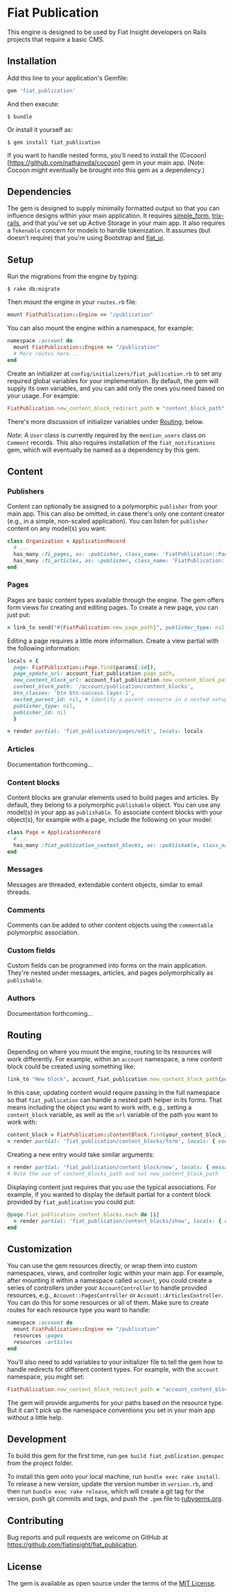 # Fiat Publication

This engine is designed to be used by Fiat Insight developers on Rails projects that require a basic CMS.

## Installation

Add this line to your application's Gemfile:

```ruby
gem 'fiat_publication'
```

And then execute:

    $ bundle

Or install it yourself as:

    $ gem install fiat_publication

If you want to handle nested forms, you'll need to install the (Cocoon)[https://github.com/nathanvda/cocoon] gem in your main app. (Note: Cocoon might eventually be brought into this gem as a dependency.)

## Dependencies

The gem is designed to supply minimally formatted output so that you can influence designs within your main application. It requires [simple_form](https://github.com/plataformatec/simple_form), [trix-rails](https://github.com/kylefox/trix), and that you've set up Active Storage in your main app. It also requires a `Tokenable` concern for models to handle tokenization. It assumes (but doesn't require) that you're using Bootstrap and [fiat_ui](https://github.com/fiatinsight/fiat_ui).

## Setup

Run the migrations from the engine by typing:

    $ rake db:migrate

Then mount the engine in your `routes.rb` file:

```ruby
mount FiatPublication::Engine => "/publication"
```

You can also mount the engine within a namespace, for example:

```ruby
namespace :account do
  mount FiatPublication::Engine => "/publication"
  # More routes here...
end
```

Create an initializer at `config/initializers/fiat_publication.rb` to set any required global variables for your implementation. By default, the gem will supply its own variables, and you can add only the ones you need based on your usage. For example:

```ruby
FiatPublication.new_content_block_redirect_path = "content_block_path"
```

There's more discussion of initializer variables under [Routing](https://github.com/fiatinsight/fiat_publication#routing), below.

*Note:* A `User` class is currently required by the `mention_users` class on `Comment` records. This also requires installation of the `fiat_notifications` gem, which will eventually be named as a dependency by this gem.

## Content

### Publishers

Content can optionally be assigned to a polymorphic `publisher` from your main app. This can also be omitted, in case there's only one content creator (e.g., in a simple, non-scaled application). You can listen for `publisher` content on any model(s) you want:

```ruby
class Organization < ApplicationRecord
  # ...
  has_many :fi_pages, as: :publisher, class_name: 'FiatPublication::Page'
  has_many :fi_articles, as: :publisher, class_name: 'FiatPublication::Article'
end
```

### Pages

Pages are basic content types available through the engine. The gem offers form views for creating and editing pages. To create a new page, you can just put:

```ruby
= link_to send("#{FiatPublication.new_page_path}", publisher_type: nil, publisher_id: nil)
```

Editing a page requires a little more information. Create a view partial with the following information:

```ruby
locals = {
  page: FiatPublication::Page.find(params[:id]),
  page_update_url: account_fiat_publication.page_path,
  new_content_block_url: account_fiat_publication.new_content_block_path(publishable_type: 'FiatPublication::Page', publishable_id: params[:id]),
  content_block_path: '/account/publication/content_blocks',
  btn_classes: 'btn btn-success layer-1',
  nested_parent_id: nil, # Identify a parent resource in a nested setup
  publisher_type: nil,
  publisher_id: nil
  }

= render partial: 'fiat_publication/pages/edit', locals: locals
```

### Articles

Documentation forthcoming...

### Content blocks

Content blocks are granular elements used to build pages and articles. By default, they belong to a polymorphic `publishable` object. You can use any model(s) in your app as `publishable`. To associate content blocks with your object(s), for example with a page, include the following on your model:

```ruby
class Page < ApplicationRecord
  # ...
  has_many :fiat_publication_content_blocks, as: :publishable, class_name: 'FiatPublication::ContentBlock'
end
```

### Messages

Messages are threaded, extendable content objects, similar to email threads.

### Comments

Comments can be added to other content objects using the `commentable` polymorphic association.

### Custom fields

Custom fields can be programmed into forms on the main application. They're nested under messages, articles, and pages polymorphically as `publishable`.

### Authors

Documentation forthcoming...

## Routing

Depending on where you mount the engine, routing to its resources will work differently. For example, within an `account` namespace, a new content block could be created using something like:

```ruby
link_to "New block", account_fiat_publication.new_content_block_path(publishable_type: "Page", publishable_id: @page.id)
```

In this case, updating content would require passing in the full namespace so that `fiat_publication` can handle a nested path helper in its forms. That means including the object you want to work with, e.g., setting a `content_block` variable, as well as the `url` variable of the path you want to work with:

```ruby
content_block = FiatPublication::ContentBlock.find(your_content_block_id)
= render partial: 'fiat_publication/content_blocks/form', locals: { content_block: content_block, url: account_fiat_publication.content_block_path(content_block) }
```

Creating a new entry would take similar arguments:

```ruby
= render partial: 'fiat_publication/content_block/new', locals: { message: FiatPublication::ContentBlock.new, url: account_fiat_publication.content_blocks_path }
# Note the use of content_blocks_path and not new_content_block_path
```

Displaying content just requires that you use the typical associations. For example, if you wanted to display the default partial for a content block provided by `fiat_publication` you could put:

```ruby
@page.fiat_publication_content_blocks.each do |i|
  = render partial: 'fiat_publication/content_blocks/show', locals: { content_block: i, my_classes: 'custom_classes_here' }
end
```

## Customization

You can use the gem resources directly, or wrap them into custom namespaces, views, and controller logic within your main app. For example, after mounting it within a namespace called `account`, you could create a series of controllers under your `AccountController` to handle provided resources, e.g., `Account::PagesController` or `Account::ArticlesController`. You can do this for some resources or all of them. Make sure to create routes for each resource type you want to handle:

```ruby
namespace :account do
  mount FiatPublication::Engine => "/publication"
  resources :pages
  resources :articles
end
```

You'll also need to add variables to your initializer file to tell the gem how to handle redirects for different content types. For example, with the `account` namespace, you might set:

```ruby
FiatPublication.new_content_block_redirect_path = "account_content_block_path"
```

The gem will provide arguments for your paths based on the resource type. But it can't pick up the namespace conventions you set in your main app without a little help.

## Development

To build this gem for the first time, run `gem build fiat_publication.gemspec` from the project folder.

To install this gem onto your local machine, run `bundle exec rake install`. To release a new version, update the version number in `version.rb`, and then run `bundle exec rake release`, which will create a git tag for the version, push git commits and tags, and push the `.gem` file to [rubygems.org](https://rubygems.org).

## Contributing

Bug reports and pull requests are welcome on GitHub at https://github.com/fiatinsight/fiat_publication.

## License

The gem is available as open source under the terms of the [MIT License](https://opensource.org/licenses/MIT).
